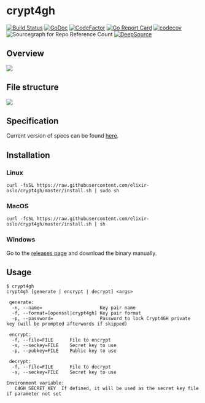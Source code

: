 # crypt4gh
[![Build Status](https://github.com/elixir-oslo/crypt4gh/workflows/Go/badge.svg)](https://github.com/elixir-oslo/crypt4gh/actions)
[![GoDoc](https://godoc.org/github.com/elixir-oslo/crypt4gh?status.svg)](https://pkg.go.dev/github.com/elixir-oslo/crypt4gh?tab=subdirectories)
[![CodeFactor](https://www.codefactor.io/repository/github/elixir-oslo/crypt4gh/badge)](https://www.codefactor.io/repository/github/elixir-oslo/crypt4gh)
[![Go Report Card](https://goreportcard.com/badge/github.com/elixir-oslo/crypt4gh)](https://goreportcard.com/report/github.com/elixir-oslo/crypt4gh)
[![codecov](https://codecov.io/gh/elixir-oslo/crypt4gh/branch/master/graph/badge.svg)](https://codecov.io/gh/elixir-oslo/crypt4gh)
![Sourcegraph for Repo Reference Count](https://img.shields.io/sourcegraph/rrc/github.com/elixir-oslo/crypt4gh)
[![DeepSource](https://deepsource.io/gh/elixir-oslo/crypt4gh.svg/?label=active+issues&show_trend=true)](https://deepsource.io/gh/elixir-oslo/crypt4gh/?ref=repository-badge)
## Overview
![](https://www.ga4gh.org/wp-content/uploads/Crypt4GH_comic.png)

## File structure
![](https://habrastorage.org/webt/yn/y2/pk/yny2pkp68sccx1vbvmodz-hfpzm.png)

## Specification
Current version of specs can be found [here](http://samtools.github.io/hts-specs/crypt4gh.pdf).

## Installation

### Linux
```
curl -fsSL https://raw.githubusercontent.com/elixir-oslo/crypt4gh/master/install.sh | sudo sh
```

### MacOS
```
curl -fsSL https://raw.githubusercontent.com/elixir-oslo/crypt4gh/master/install.sh | sh
```

### Windows
Go to the [releases page](https://github.com/elixir-oslo/crypt4gh/releases) and download the binary manually.

## Usage
```
$ crypt4gh
crypt4gh [generate | encrypt | decrypt] <args>

 generate:
  -n, --name=                     Key pair name
  -f, --format=[openssl|crypt4gh] Key pair format
  -p, --password=                 Password to lock Crypt4GH private key (will be prompted afterwords if skipped)

 encrypt:
  -f, --file=FILE      File to encrypt
  -s, --seckey=FILE    Secret key to use
  -p, --pubkey=FILE    Public key to use

 decrypt:
  -f, --file=FILE      File to decrypt
  -s, --seckey=FILE    Secret key to use

Environment variable:
   C4GH_SECRET_KEY  If defined, it will be used as the secret key file if parameter not set
```
